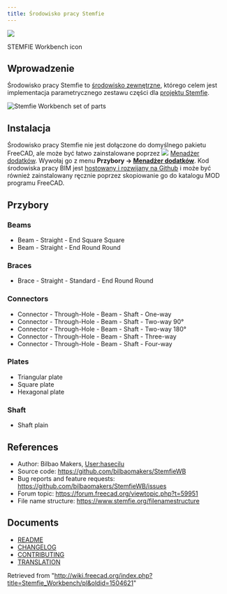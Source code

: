 ```yaml
---
title: Środowisko pracy Stemfie
---
```

![](/images/StemfieWorkbench.svg)

STEMFIE Workbench icon

## Wprowadzenie

Środowisko pracy Stemfie to [środowisko zewnętrzne](/External_workbenches/pl "External workbenches/pl"), którego celem jest implementacja parametrycznego zestawu części dla [projektu Stemfie](https://www.stemfie.org/).

![Stemfie Workbench set of parts](/images/Stemfie_WB.jpg)

## Instalacja

Środowisko pracy Stemfie nie jest dołączone do domyślnego pakietu FreeCAD, ale może być łatwo zainstalowane poprzez ![](/images/Std_AddonMgr.svg) [Menadżer dodatków](/Std_AddonMgr/pl "Std AddonMgr/pl"). Wywołaj go z menu **Przybory → [Menadżer dodatków](/Std_AddonMgr/pl "Std AddonMgr/pl")**. Kod środowiska pracy BIM jest [hostowany i rozwijany na Github](https://github.com/yorikvanhavre/BIM_Workbench) i może być również zainstalowany ręcznie poprzez skopiowanie go do katalogu MOD programu FreeCAD.

## Przybory

### Beams

* Beam - Straight - End Square Square
* Beam - Straight - End Round Round

### Braces

* Brace - Straight - Standard - End Round Round

### Connectors

* Connector - Through-Hole - Beam - Shaft - One-way
* Connector - Through-Hole - Beam - Shaft - Two-way 90°
* Connector - Through-Hole - Beam - Shaft - Two-way 180°
* Connector - Through-Hole - Beam - Shaft - Three-way
* Connector - Through-Hole - Beam - Shaft - Four-way

### Plates

* Triangular plate
* Square plate
* Hexagonal plate

### Shaft

* Shaft plain

## References

* Author: Bilbao Makers, [User:hasecilu](/User:Hasecilu "User:Hasecilu")
* Source code: <https://github.com/bilbaomakers/StemfieWB>
* Bug reports and feature requests: <https://github.com/bilbaomakers/StemfieWB/issues>
* Forum topic: <https://forum.freecad.org/viewtopic.php?t=59951>
* File name structure: <https://www.stemfie.org/filenamestructure>

## Documents

* [README](https://github.com/bilbaomakers/StemfieWB/blob/main/README.md)
* [CHANGELOG](https://github.com/bilbaomakers/StemfieWB/blob/main/CHANGELOG.md)
* [CONTRIBUTING](https://github.com/bilbaomakers/StemfieWB/blob/main/CONTRIBUTING.md)
* [TRANSLATION](https://github.com/bilbaomakers/StemfieWB/blob/main/freecad/stemfie/resources/translations/README.md)

Retrieved from "<http://wiki.freecad.org/index.php?title=Stemfie_Workbench/pl&oldid=1504621>"